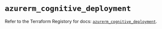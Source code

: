# `azurerm_cognitive_deployment`

Refer to the Terraform Registory for docs: [`azurerm_cognitive_deployment`](https://www.terraform.io/docs/providers/azurerm/r/cognitive_deployment).
